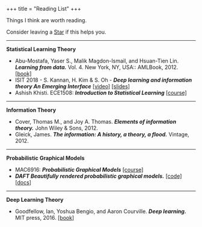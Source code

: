 +++
title = "Reading List"
+++

Things I think are worth reading. 

Consider leaving a <span style="text-shadow: none;"><a class="github-button" href="https://github.com/dsevero/dsevero.com" data-icon="octicon-star" data-size="small" data-show-count="true" aria-label="Star this on GitHub">Star</a><script async defer src="https://buttons.github.io/buttons.js"></script></span> if this helps you.

---
**Statistical Learning Theory**

- Abu-Mostafa, Yaser S., Malik Magdon-Ismail, and Hsuan-Tien Lin. ***Learning from data.*** Vol. 4. New York, NY, USA:: AMLBook, 2012. [[book]](http://www.amlbook.com)
- ISIT 2018 - S. Kannan, H. Kim & S. Oh - ***Deep learning and information theory An Emerging Interface*** [[video]](https://youtu.be/t7azfdvGCcc) [[slides]](https://homes.cs.washington.edu/~sewoong/slide_ISITTutorial2018.pdf)
- Ashish Khisti. ECE1508: ***Introduction to Statistical Learning*** [[course]](https://sites.google.com/site/ece1508uoft/home)

---
**Information Theory**

- Cover, Thomas M., and Joy A. Thomas. ***Elements of information theory.*** John Wiley & Sons, 2012.
- Gleick, James. ***The information: A history, a theory, a flood.*** Vintage, 2012.

---
**Probabilistic Graphical Models**

- MAC6916: ***Probabilistic Graphical Models*** [[course]](https://www.ime.usp.br/~ddm/mac6916/)
- ***DAFT Beautifully rendered probabilistic graphical models.*** [[code]](https://github.com/daft-dev/daft) [[docs]](https://docs.daft-pgm.org/en/latest/)

---
**Deep Learning Theory**

- Goodfellow, Ian, Yoshua Bengio, and Aaron Courville. ***Deep learning.*** MIT press, 2016. [[book]](https://www.deeplearningbook.org/)
